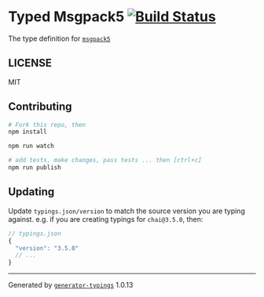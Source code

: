 # Typed Msgpack5  [![Build Status](https://travis-ci.org/github/npm-msgpack5.svg?branch=master)](https://travis-ci.org/github/npm-msgpack5)


The type definition for [`msgpack5`](https://github.com/mcollina/msgpack5)

## LICENSE

MIT

## Contributing

```sh
# Fork this repo, then
npm install

npm run watch

# add tests, make changes, pass tests ... then [ctrl+c]
npm run publish
```

## Updating

Update `typings.json/version` to match the source version you are typing against.
e.g. if you are creating typings for `chai@3.5.0`, then:

```js
// typings.json
{
  "version": "3.5.0"
  // ...
}
```

----

Generated by [`generator-typings`](https://github.com/typings/generator-typings) 1.0.13
